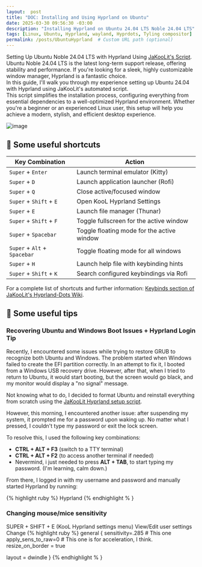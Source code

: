 ```yaml
---
layout:  post
title: "DOC: Installing and Using Hyprland on Ubuntu"
date: 2025-03-30 09:56:30 -03:00
description: "Installing Hyprland on Ubuntu 24.04 LTS Noble 24.04 LTS"
tags: [Linux, Ubuntu, Hyprland, wayland, Hyprdots, Tyling compositor]
permalink: /posts/UbuntuHyprland  # Custom URL path (optional)
---
```

Setting Up Ubuntu Noble 24.04 LTS with Hyprland Using [JaKooLit's Script](https://github.com/JaKooLit/Ubuntu-Hyprland).  
Ubuntu Noble 24.04 LTS is the latest long-term support release, offering stability and performance. If you're looking for a sleek, highly customizable window manager, Hyprland is a fantastic choice.  
In this guide, I'll walk you through my experience setting up Ubuntu 24.04 with Hyprland using JaKooLit's automated script.  
This script simplifies the installation process, configuring everything from essential dependencies to a well-optimized Hyprland environment. Whether you're a beginner or an experienced Linux user, this setup will help you achieve a modern, stylish, and efficient desktop experience.  


![image](https://github.com/user-attachments/assets/a53b8e51-6bd4-465c-85ec-5a196c059e50)

## 💬 Some useful shortcuts

| Key Combination             | Action                                     |
|-----------------------------|--------------------------------------------|
| `Super` + `Enter`           | Launch terminal emulator (Kitty)           |
| `Super` + `D`               | Launch application launcher (Rofi)         |
| `Super` + `Q`               | Close active/focused window                |
| `Super` + `Shift` + `E`     | Open KooL Hyprland Settings                |
| `Super` + `E`               | Launch file manager (Thunar)               |
| `Super` + `Shift` + `F`     | Toggle fullscreen for the active window    |
| `Super` + `Spacebar`        | Toggle floating mode for the active window |
| `Super` + `Alt` + `Spacebar`| Toggle floating mode for all windows       |
| `Super` + `H`               | Launch help file with keybinding hints     |
| `Super` + `Shift` + `K`     | Search configured keybindings via Rofi     |

For a complete list of shortcuts and further information: [Keybinds section of JaKooLit's Hyprland-Dots Wiki](https://github.com/JaKooLit/Hyprland-Dots/wiki/Keybinds).

## 💬 Some useful tips
### Recovering Ubuntu and Windows Boot Issues + Hyprland Login Tip  

Recently, I encountered some issues while trying to restore GRUB to recognize both Ubuntu and Windows. The problem started when Windows failed to create the EFI partition correctly. In an attempt to fix it, I booted from a Windows USB recovery drive. However, after that, when I tried to return to Ubuntu, it would start booting, but the screen would go black, and my monitor would display a "no signal" message.  

Not knowing what to do, I decided to format Ubuntu and reinstall everything from scratch using the [JaKooLit Hyprland setup script](https://github.com/JaKooLit/Ubuntu-Hyprland).  

However, this morning, I encountered another issue: after suspending my system, it prompted me for a password upon waking up. No matter what I pressed, I couldn't type my password or exit the lock screen.  

To resolve this, I used the following key combinations:  

- **CTRL + ALT + F3** (switch to a TTY terminal)  
- **CTRL + ALT + F2** (to access another terminal if needed)
- Nevermind, i just needed to press **ALT + TAB**, to start typing my password. (I'm learning, calm down.)

From there, I logged in with my username and password and manually started Hyprland by running:  

 {% highlight ruby %} Hyprland {% endhighlight % }


### Changing mouse/mice sensitivity
SUPER + SHIFT + E (KooL Hyprland settings menu)
View/Edit user settings
Change {% highlight ruby %}
general {
  sensitivity=.285 # This one
  apply_sens_to_raw=0 # This one is for acceleration, I think.
  resize_on_border = true

  layout = dwindle
} 
{% endhighlight % }

